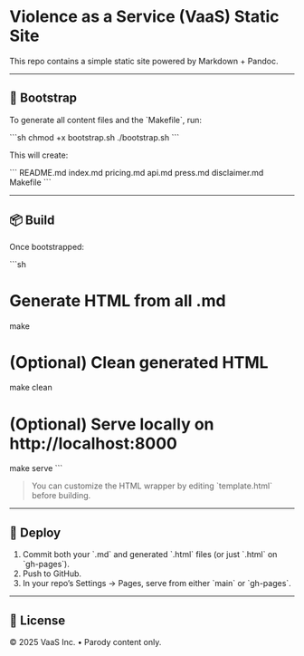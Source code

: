 # Violence as a Service (VaaS) Static Site

This repo contains a simple static site powered by Markdown + Pandoc.

---

## 🚀 Bootstrap

To generate all content files and the \`Makefile\`, run:

\`\`\`sh
chmod +x bootstrap.sh
./bootstrap.sh
\`\`\`

This will create:

\`\`\`
README.md
index.md
pricing.md
api.md
press.md
disclaimer.md
Makefile
\`\`\`

---

## 📦 Build

Once bootstrapped:

\`\`\`sh
# Generate HTML from all .md
make

# (Optional) Clean generated HTML
make clean

# (Optional) Serve locally on http://localhost:8000
make serve
\`\`\`

> You can customize the HTML wrapper by editing \`template.html\` before building.

---

## 🚢 Deploy

1. Commit both your \`.md\` and generated \`.html\` files (or just \`.html\` on \`gh-pages\`).
2. Push to GitHub.
3. In your repo’s Settings → Pages, serve from either \`main\` or \`gh-pages\`.

---

## 📄 License

© 2025 VaaS Inc. • Parody content only.  
